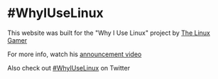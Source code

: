 # #WhyIUseLinux

This website was built for the "Why I Use Linux" project by [The Linux Gamer](https://www.youtube.com/channel/UCv1Kcz-CuGM6mxzL3B1_Eiw)

For more info, watch his [announcement video](https://www.youtube.com/watch?v=yzIyuMFVEIg&t=1s)

Also check out [#WhyIUseLinux](https://twitter.com/search?q=%23WhyIUseLinux&src=typd) on Twitter
